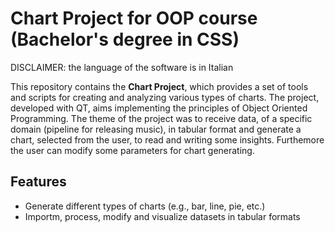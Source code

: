# Chart Project for OOP course (Bachelor's degree in CSS)

DISCLAIMER: the language of the software is in Italian

This repository contains the **Chart Project**, which provides a set of tools and scripts for creating and analyzing various types of charts. The project, developed with QT, aims implementing the principles of Object Oriented Programming. The theme of the project was to receive data, of a specific domain (pipeline for releasing music), in tabular format and generate a chart, selected from the user, to read and writing some insights. Furthemore the user can modify some parameters for chart generating.

## Features
- Generate different types of charts (e.g., bar, line, pie, etc.)
- Importm, process, modify and visualize datasets in tabular formats
